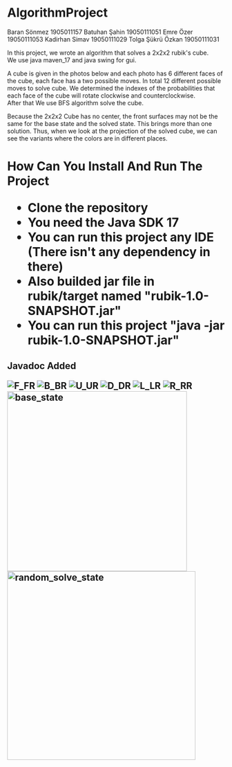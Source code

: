 # AlgorithmProject

Baran Sönmez 1905011157 
Batuhan Şahin 19050111051
Emre Özer 19050111053
Kadirhan Simav 19050111029
Tolga Şükrü Özkan 19050111031

In this project, we wrote an algorithm that solves a 2x2x2 rubik's cube.<br>
We use java maven_17 and java swing for gui. <br>

A cube is given in the photos below and each photo has 6 different faces of the cube, each face has a two possible moves. In total 12 different possible moves to solve cube. We determined the indexes of the probabilities that each face of the cube will rotate clockwise and counterclockwise.<br>
After that We use BFS algorithm solve the cube. <br>

Because the 2x2x2 Cube has no center, the front surfaces may not be the same for the base state and the solved state. This brings more than one solution. Thus, when we look at the projection of the solved cube, we can see the variants where the colors are in different places.<br>

<h1>How Can You Install And Run The Project
  
- Clone the repository
- You need the Java SDK 17
- You can run this project any IDE (There isn't any dependency in there)
- Also builded jar file in rubik/target named "rubik-1.0-SNAPSHOT.jar" 
- You can run this project "java -jar rubik-1.0-SNAPSHOT.jar"
  <br>
  
<h2>Javadoc Added





![F_FR](https://user-images.githubusercontent.com/91075579/213036372-3638d050-bb0d-46fe-8193-2d2b8e5b0acf.jpeg)
![B_BR](https://user-images.githubusercontent.com/91075579/213036377-f6ba6031-ceac-4c05-8740-2794ab94c94f.jpeg)
![U_UR](https://user-images.githubusercontent.com/91075579/213036382-0e8b5da4-6352-45af-a992-e55d703f7140.jpeg)
![D_DR](https://user-images.githubusercontent.com/91075579/213036391-3a29912c-2704-4c1e-ab51-108564eae766.jpeg)
![L_LR](https://user-images.githubusercontent.com/91075579/213036400-12959d12-648c-48c1-9ffb-63cde3a0b647.jpeg)
![R_RR](https://user-images.githubusercontent.com/91075579/213036413-0f0051ee-d975-44f0-bef9-4e6c881fb6b9.jpeg)
<img width="416" alt="base_state" src="https://user-images.githubusercontent.com/91075579/213219947-87731840-ecdc-4394-8c4e-a468e30d6bf5.png">
<img width="436" alt="random_solve_state" src="https://user-images.githubusercontent.com/91075579/213219961-79603dc3-7da6-48e3-9f0f-bb1e5037f0ea.png">
